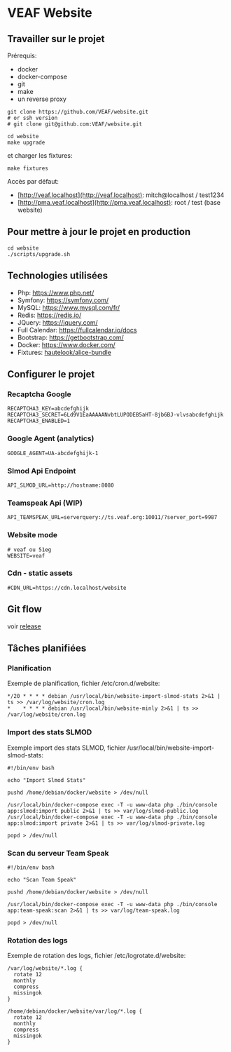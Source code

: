 # VEAF Website

## Travailler sur le projet

Prérequis:
* docker
* docker-compose
* git
* make
* un reverse proxy

```shell
git clone https://github.com/VEAF/website.git
# or ssh version
# git clone git@github.com:VEAF/website.git

cd website
make upgrade  
```

et charger les fixtures:

```shell
make fixtures  
```

Accès par défaut:
* [http://veaf.localhost](http://veaf.localhost): mitch@localhost / test1234
* [http://pma.veaf.localhost](http://pma.veaf.localhost): root / test (base website)

## Pour mettre à jour le projet en production

```shell
cd website
./scripts/upgrade.sh
```

## Technologies utilisées

* Php: https://www.php.net/
* Symfony: https://symfony.com/
* MySQL: https://www.mysql.com/fr/
* Redis: https://redis.io/
* JQuery: https://jquery.com/
* Full Calendar: https://fullcalendar.io/docs
* Bootstrap: https://getbootstrap.com/
* Docker: https://www.docker.com/
* Fixtures: [hautelook/alice-bundle](https://github.com/theofidry/AliceBundle#documentation)

## Configurer le projet

### Recaptcha Google

```shell
RECAPTCHA3_KEY=abcdefghijk
RECAPTCHA3_SECRET=6Ld9V1EaAAAAANvbtLUPODEB5aHT-8jb6BJ-vlvsabcdefghijk
RECAPTCHA3_ENABLED=1
```

### Google Agent (analytics)

```shell
GOOGLE_AGENT=UA-abcdefghijk-1
```

### Slmod Api Endpoint

```shell
API_SLMOD_URL=http://hostname:8080
```

### Teamspeak Api (WIP)

```shell
API_TEAMSPEAK_URL=serverquery://ts.veaf.org:10011/?server_port=9987
```

### Website mode

```shell
# veaf ou 51eg
WEBSITE=veaf
```

### Cdn - static assets

```shell
#CDN_URL=https://cdn.localhost/website
```

## Git flow

voir [release](doc/release.md)

## Tâches planifiées

### Planification

Exemple de planification, fichier /etc/cron.d/website:

```
*/20 * * * * debian /usr/local/bin/website-import-slmod-stats 2>&1 | ts >> /var/log/website/cron.log
*    * * * * debian /usr/local/bin/website-minly 2>&1 | ts >> /var/log/website/cron.log
```

### Import des stats SLMOD

Exemple import des stats SLMOD, fichier /usr/local/bin/website-import-slmod-stats:

```shell
#!/bin/env bash

echo "Import Slmod Stats"

pushd /home/debian/docker/website > /dev/null

/usr/local/bin/docker-compose exec -T -u www-data php ./bin/console app:slmod:import public 2>&1 | ts >> var/log/slmod-public.log
/usr/local/bin/docker-compose exec -T -u www-data php ./bin/console app:slmod:import private 2>&1 | ts >> var/log/slmod-private.log

popd > /dev/null
```

### Scan du serveur Team Speak

```shell
#!/bin/env bash

echo "Scan Team Speak"

pushd /home/debian/docker/website > /dev/null

/usr/local/bin/docker-compose exec -T -u www-data php ./bin/console app:team-speak:scan 2>&1 | ts >> var/log/team-speak.log

popd > /dev/null
```

### Rotation des logs

Exemple de rotation des logs, fichier /etc/logrotate.d/website:

```
/var/log/website/*.log {
  rotate 12
  monthly
  compress
  missingok
}

/home/debian/docker/website/var/log/*.log {
  rotate 12
  monthly
  compress
  missingok
}
```
